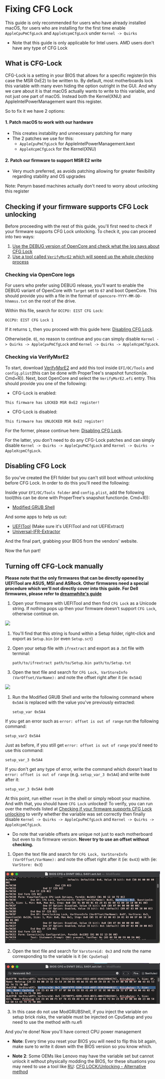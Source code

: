 # Fixing CFG Lock

This guide is only recommended for users who have already installed macOS, for users who are installing for the first time enable `AppleCpuPmCfgLock` and `AppleXcpmCfgLock` under `Kernel -> Quirks`

* Note that this guide is only applicable for Intel users. AMD users don't have any type of CFG Lock

## What is CFG-Lock

CFG-Lock is a setting in your BIOS that allows for a specific register(in this case the MSR 0xE2) to be written to. By default, most motherboards lock this variable with many even hiding the option outright in the GUI. And why we care about it is that macOS actually wants to write to this variable, and not just one part of macOS. Instead both the Kernel(XNU) and AppleIntelPowerManagement want this register.

So to fix it we have 2 options:

#### 1. Patch macOS to work with our hardware

* This creates instability and unnecessary patching for many
* The 2 patches we use for this:
  * `AppleCpuPmCfgLock` for AppleIntelPowerManagement.kext
  * `AppleXcpmCfgLock` for the Kernel(XNU)

#### 2. Patch our firmware to support MSR E2 write

* Very much preferred, as avoids patching allowing for greater flexibility regarding stability and OS upgrades
  
Note: Penyrn based machines actually don't need to worry about unlocking this register

## Checking if your firmware supports CFG Lock unlocking

Before proceeding with the rest of this guide, you'll first need to check if your firmware supports CFG Lock unlocking.
To check it, you can proceed into two ways:

1. [Use the DEBUG version of OpenCore and check what the log says about CFG Lock](#checking-via-opencore-logs)
2. [Use a tool called `VerifyMsrE2` which will speed up the whole checking process](#checking-via-verifymsre2)

### Checking via OpenCore logs

For users who prefer using DEBUG release, you'll want to enable the DEBUG variant of OpenCore with `Target` set to `67` and boot OpenCore. This should provide you with a file in the format of `opencore-YYYY-MM-DD-hhmmss.txt` on the root of the drive.

Within this file, search for `OCCPU: EIST CFG Lock`:

```
OCCPU: EIST CFG Lock 1
```

If it returns `1`, then you proceed with this guide here: [Disabling CFG Lock](#disabling-cfg-lock).

Otherwise(ie. `0`), no reason to continue and you can simply disable `Kernel -> Quirks -> AppleCpuPmCfgLock` and `Kernel -> Quirks -> AppleXcpmCfgLock`.

### Checking via VerifyMsrE2

To start, download [VerifyMsrE2](https://github.com/acidanthera/OpenCorePkg/releases) and add this tool inside `EFI/OC/Tools` and `config.plist`(this can be done with ProperTree's snapshot function(ie. Cmd+R)). Next, boot OpenCore and select the `VerifyMsrE2.efi` entry. This should provide you one of the following:

* CFG-Lock is enabled:

```
This firmware has LOCKED MSR 0xE2 register!
```

* CFG-Lock is disabled:

```
This firmware has UNLOCKED MSR 0xE2 register!
```

For the former, please continue here: [Disabling CFG Lock](#disabling-cfg-lock).  

For the latter, you don't need to do any CFG-Lock patches and can simply disable `Kernel -> Quirks -> AppleCpuPmCfgLock` and `Kernel -> Quirks -> AppleXcpmCfgLock`.

## Disabling CFG Lock

So you've created the EFI folder but you can't still boot without unlocking before CFG Lock. In order to do this you'll need the following:

Inside your `EFI/OC/Tools folder` and `config.plist`, add the following tool(this can be done with ProperTree's snapshot function(ie. Cmd+R)):

* [Modified GRUB Shell](https://github.com/datasone/grub-mod-setup_var/releases)

And some apps to help us out:

* [UEFITool](https://github.com/LongSoft/UEFITool/releases) (Make sure it's UEFITool and not UEFIExtract)
* [Universal-IFR-Extractor](https://github.com/LongSoft/Universal-IFR-Extractor/releases)

And the final part, grabbing your BIOS from the vendors' website.

Now the fun part!

## Turning off CFG-Lock manually

**Please note that the only firmwares that can be directly opened by UEFITool are ASUS, MSI and ASRock. Other firmwares need a special procedure which we'll not directly cover into this guide. For Dell firmwares, please refer to [dreamwhite's guide](https://github.com/dreamwhite/bios-extraction-guide/tree/master/Dell)**

1. Open your firmware with UEFITool and then find `CFG Lock` as a Unicode string. If nothing pops up then your firmware doesn't support `CFG Lock`, otherwise continue on.

![](../images/extras/msr-lock-md/uefi-tool.png)

1. You'll find that this string is found within a Setup folder, right-click and export as `Setup.bin` (or even `Setup.sct`)
2. Open your setup file with `ifrextract` and export as a .txt file with terminal:

   ```
   path/to/ifrextract path/to/Setup.bin path/to/Setup.txt
   ```

3. Open the text file and search for `CFG Lock, VarStoreInfo (VarOffset/VarName):` and note the offset right after it (ie: `0x5A4`)

![](../images/extras/msr-lock-md/cfg-find.png)

1. Run the Modified GRUB Shell and write the following command where `0x5A4` is replaced with the value you've previously extracted:

   ```
   setup_var 0x5A4
   ```

If you get an error such as `error: offset is out of range` run the following command:

   ```
   setup_var2 0x5A4
   ```

   Just as before, if you still get `error: offset is out of range` you'd need to use this command:

   ```
   setup_var_3 0x5A4
   ```

   If you don't get any type of error, write the command which doesn't lead to `error: offset is out of range` (e.g. `setup_var_3 0x5A4`) and write `0x00` after it:

   ```
   setup_var_3 0x5A4 0x00
   ```

At this point, run either `reset` in the shell or simply reboot your machine. And with that, you should have `CFG Lock` unlocked! To verify, you can run over the methods listed at [Checking if your firmware supports CFG Lock unlocking](#checking-if-your-firmware-supports-cfg-lock-unlocking) to verify whether the variable was set correctly then finally disable `Kernel -> Quirks -> AppleCpuPmCfgLock` and `Kernel -> Quirks -> AppleXcpmCfgLock`.

* Do note that variable offsets are unique not just to each motherboard but even to its firmware version. **Never try to use an offset without checking.**

1. Open the text file and search for `CFG Lock, VarStoreInfo (VarOffset/VarName):` and note the offset right after it (ie: `0x43`) with (ie: `VarStore: 0x3`)

![](../images/extras/msr-lock-md/cfg-find-2.png)

2. Open the text file and search for `Varstoreid: 0x3` and note the name corresponding to the variable is it (ie: `CpuSetup`)

![](../images/extras/msr-lock-md/name-var-find.png)

3. In this case do not use ModGRUBShell, if you inject the variable on setup brick risks, the variable must be injected on CpuSetup and you need to use the method with ru.efi

And you're done! Now you'll have correct CPU power management

* **Note**: Every time you reset your BIOS you will need to flip this bit again, make sure to write it down with the BIOS version so you know which.

* **Note 2**: Some OEMs like Lenovo may have the variable set but cannot unlock it without physically modding the BIOS, for these situations you may need to use a tool like [RU](http://ruexe.blogspot.com/): [CFG LOCK/Unlocking - Alternative method](https://www.reddit.com/r/hackintosh/comments/hz2rtm/cfg_lockunlocking_alternative_method/)

